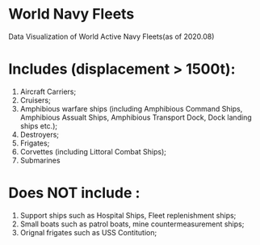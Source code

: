 # World Navy Fleets
Data Visualization of World Active Navy Fleets(as of 2020.08)

# Includes (displacement > 1500t):
1. Aircraft Carriers; 
2. Cruisers;
3. Amphibious warfare ships (including Amphibious Command Ships, Amphibious Assualt Ships, Amphibious Transport Dock, Dock landing ships etc.);
4. Destroyers;
5. Frigates;
6. Corvettes (including Littoral Combat Ships); 
7. Submarines 


# Does NOT include :
1. Support ships such as Hospital Ships, Fleet replenishment ships;
2. Small boats such as patrol boats, mine countermeasurement ships;
3. Orignal frigates such as USS Contitution;
